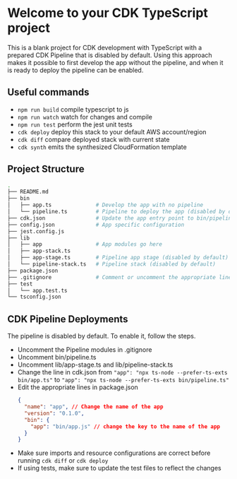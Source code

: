 # Welcome to your CDK TypeScript project

This is a blank project for CDK development with TypeScript with a prepared CDK Pipeline that is disabled by default. Using this approach makes it possible to first develop the app without the pipeline, and when it is ready to deploy the pipeline can be enabled.

## Useful commands

* `npm run build`   compile typescript to js
* `npm run watch`   watch for changes and compile
* `npm run test`    perform the jest unit tests
* `cdk deploy`      deploy this stack to your default AWS account/region
* `cdk diff`        compare deployed stack with current state
* `cdk synth`       emits the synthesized CloudFormation template

## Project Structure
```bash
.
├── README.md
├── bin
│   ├── app.ts              # Develop the app with no pipeline
│   └── pipeline.ts         # Pipeline to deploy the app (disabled by default)
├── cdk.json                # Update the app entry point to bin/pipeline.ts to enable pipeline
├── config.json             # App specific configuration
├── jest.config.js
├── lib
│   ├── app                 # App modules go here
│   ├── app-stack.ts
│   ├── app-stage.ts        # Pipeline app stage (disabled by default)
│   └── pipeline-stack.ts   # Pipeline stack (disabled by default)
├── package.json
├── .gitignore              # Comment or uncomment the appropriate lines to avoid committing secrets
├── test
│   └── app.test.ts
└── tsconfig.json
```

## CDK Pipeline Deployments
The pipeline is disabled by default. To enable it, follow the steps.
* Uncomment the Pipeline modules in .gitignore
* Uncomment bin/pipeline.ts
* Uncomment lib/app-stage.ts and lib/pipeline-stack.ts
* Change the line in cdk.json from `"app": "npx ts-node --prefer-ts-exts bin/app.ts"` to `"app": "npx ts-node --prefer-ts-exts bin/pipeline.ts"`
* Edit the appropriate lines in package.json
    ```json
    {
      "name": "app", // Change the name of the app
      "version": "0.1.0",
      "bin": {
        "app": "bin/app.js" // change the key to the name of the app
      }
    }
    ```
* Make sure imports and resource configurations are correct before running `cdk diff` or `cdk deploy`
* If using tests, make sure to update the test files to reflect the changes